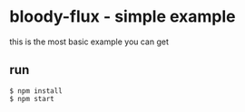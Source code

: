 # bloody-flux - simple example

this is the most basic example you can get

## run

```console
$ npm install
$ npm start
```
